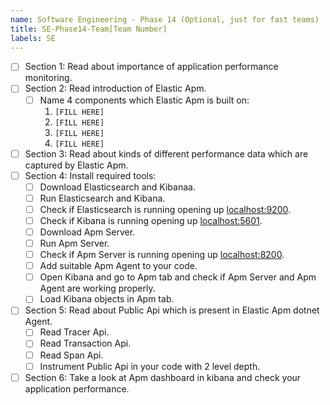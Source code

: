 ```yaml
---
name: Software Engineering - Phase 14 (Optional, just for fast teams)
title: SE-Phase14-Team[Team Number]
labels: SE
---
```


-   [ ] Section 1: Read about importance of application performance monitoring.
-   [ ] Section 2: Read introduction of Elastic Apm.
    -   [ ] Name 4 components which Elastic Apm is built on:
        1. `[FILL HERE]`
        1. `[FILL HERE]`
        1. `[FILL HERE]`
        1. `[FILL HERE]`
-   [ ] Section 3: Read about kinds of different performance data which are captured by Elastic Apm.
-   [ ] Section 4: Install required tools:
    -   [ ] Download Elasticsearch and Kibanaa.
    -   [ ] Run Elasticsearch and Kibana.
    -   [ ] Check if Elasticsearch is running opening up [localhost:9200](localhost:9200).
    -   [ ] Check if Kibana is running opening up [localhost:5601](localhost:5601).
    -   [ ] Download Apm Server.
    -   [ ] Run Apm Server.
    -   [ ] Check if Apm Server is running opening up [localhost:8200](localhost:8200).
    -   [ ] Add suitable Apm Agent to your code.
    -   [ ] Open Kibana and go to Apm tab and check if Apm Server and Apm Agent are working properly.
    -   [ ] Load Kibana objects in Apm tab.
-   [ ] Section 5: Read about Public Api which is present in Elastic Apm dotnet Agent.
    -   [ ] Read Tracer Api.
    -   [ ] Read Transaction Api.
    -   [ ] Read Span Api.
    -   [ ] Instrument Public Api in your code with 2 level depth.
-   [ ] Section 6: Take a look at Apm dashboard in kibana and check your application performance.

